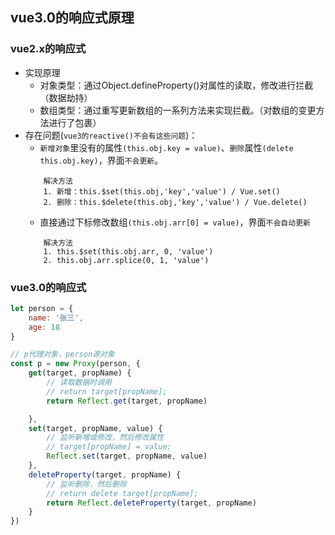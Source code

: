 ## vue3.0的响应式原理

### vue2.x的响应式

- 实现原理
    - 对象类型：通过Object.defineProperty()对属性的读取，修改进行拦截（数据劫持）
    - 数组类型：通过重写更新数组的一系列方法来实现拦截。（对数组的变更方法进行了包裹）
- 存在问题(`vue3的reactive()不会有这些问题`)：
    - `新增对象`里没有的属性`(this.obj.key = value)`、`删除`属性`(delete this.obj.key)`，界面`不会更新`。
    ```
        解决方法
        1. 新增：this.$set(this.obj,'key','value') / Vue.set()
        2. 删除：this.$delete(this.obj,'key','value') / Vue.delete()
    ```
    - 直接通过下标修改数组`(this.obj.arr[0] = value)`，界面`不会自动更新`
    ```
        解决方法
        1. this.$set(this.obj.arr, 0, 'value')
        2. this.obj.arr.splice(0, 1, 'value')
    ```

### vue3.0的响应式

```javascript
let person = {
    name: '张三',
    age: 18
}

// p代理对象，person源对象
const p = new Proxy(person, {
    get(target, propName) {
        // 读取数据时调用
        // return target[propName];
        return Reflect.get(target, propName)

    },
    set(target, propName, value) {
        // 监听新增或修改，然后修改属性
        // target[propName] = value;
        Reflect.set(target, propName, value)
    },
    deleteProperty(target, propName) {
        // 监听删除，然后删除
        // return delete target[propName];
        return Reflect.deleteProperty(target, propName)
    }
})
```